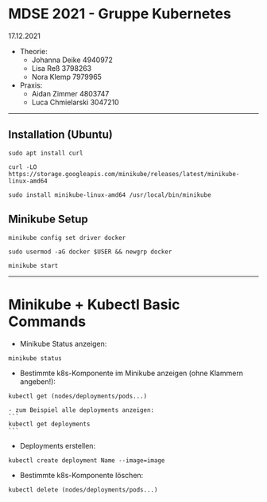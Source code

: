 # MDSE 2021 - Gruppe Kubernetes
17.12.2021

- Theorie:
  -   Johanna Deike     4940972
  -   Lisa Reß          3798263
  -   Nora Klemp        7979965
- Praxis:
  -   Aidan Zimmer      4803747
  -   Luca Chmielarski  3047210

---

## Installation (Ubuntu)

```
sudo apt install curl
```

```
curl -LO https://storage.googleapis.com/minikube/releases/latest/minikube-linux-amd64
```

```
sudo install minikube-linux-amd64 /usr/local/bin/minikube
```

## Minikube Setup

```
minikube config set driver docker
```
```
sudo usermod -aG docker $USER && newgrp docker
```
```
minikube start
```

---

# Minikube + Kubectl Basic Commands

- Minikube Status anzeigen:
```
minikube status
```

- Bestimmte k8s-Komponente im Minikube anzeigen (ohne Klammern angeben!):
```
kubectl get (nodes/deployments/pods...)
```
    - zum Beispiel alle deployments anzeigen:
    ```
    kubectl get deployments
    ```

- Deployments erstellen:
```
kubectl create deployment Name --image=image
```

- Bestimmte k8s-Komponente löschen:

```
kubectl delete (nodes/deployments/pods...)
```
